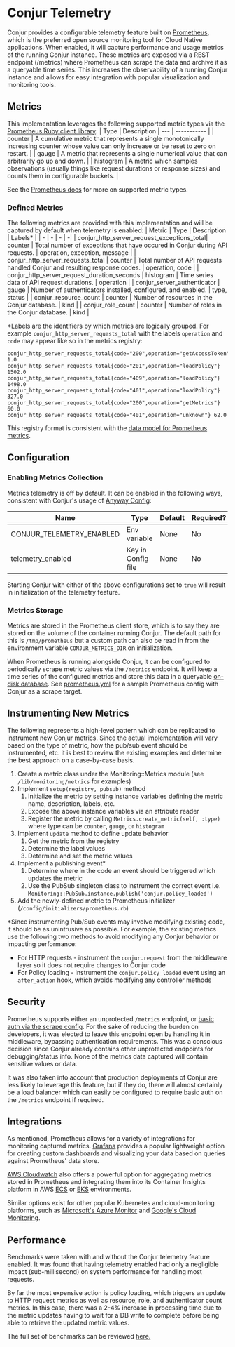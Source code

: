 # Conjur Telemetry
Conjur provides a configurable telemetry feature built on [Prometheus](https://prometheus.io/), 
which is the preferred open source monitoring tool for Cloud Native
applications. When enabled, it will capture performance and usage metrics of the running
Conjur instance. These metrics are exposed via a REST endpoint (/metrics) where
Prometheus can scrape the data and archive it as a queryable time series. This increases
the observability of a running Conjur instance and allows for easy integration
with popular visualization and monitoring tools.

## Metrics
This implementation leverages the following supported metric types via the [Prometheus Ruby client library](https://github.com/prometheus/client_ruby):
| Type | Description 
| --- | ----------- |
| counter | A cumulative metric that represents a single monotonically increasing counter whose value can only increase or be reset to zero on restart. |
| gauge | A metric that represents a single numerical value that can arbitrarily go up and down. |
| histogram | A metric which samples observations (usually things like request durations or response sizes) and counts them in configurable buckets. |

See the [Prometheus docs](https://prometheus.io/docs/concepts/metric_types/) for more on supported metric types.


### Defined Metrics
The following metrics are provided with this implementation and will be captured 
by default when telemetry is enabled:
| Metric | Type | Description | Labels\* |
| - | - | - | -|
| conjur_http_server_request_exceptions_total| counter | Total number of exceptions that have occured in Conjur during API requests. | operation, exception, message |
| conjur_http_server_requests_total | counter | Total number of API requests handled Conjur and resulting response codes. | operation, code |
| conjur_http_server_request_duration_seconds | histogram | Time series data of API request durations. | operation |
| conjur_server_authenticator | gauge | Number of authenticators installed, configured, and enabled. | type, status |
| conjur_resource_count | counter | Number of resources in the Conjur database. | kind |
| conjur_role_count | counter | Number of roles in the Conjur database. | kind |

\*Labels are the identifiers by which metrics are logically grouped. For example 
`conjur_http_server_requests_total` with the labels `operation` and `code` may 
appear like so in the metrics registry:
```
conjur_http_server_requests_total{code="200",operation="getAccessToken"} 1.0
conjur_http_server_requests_total{code="201",operation="loadPolicy"} 1502.0
conjur_http_server_requests_total{code="409",operation="loadPolicy"} 1498.0
conjur_http_server_requests_total{code="401",operation="loadPolicy"} 327.0
conjur_http_server_requests_total{code="200",operation="getMetrics"} 60.0
conjur_http_server_requests_total{code="401",operation="unknown"} 62.0
```

This registry format is consistent with the [data model for Prometheus metrics](https://prometheus.io/docs/concepts/data_model/).

## Configuration
### Enabling Metrics Collection
Metrics telemetry is off by default. It can be enabled in the following ways, 
consistent with Conjur's usage of [Anyway Config](https://github.com/palkan/anyway_config):

| **Name** | **Type** | **Default** | **Required?** |
|----------|----------|-------------|---------------|
|    CONJUR_TELEMETRY_ENABLED      |    Env variable     |      None      |        No       |
|    telemetry_enabled      |    Key in Config file      |       None      |        No       |

Starting Conjur with either of the above configurations set to `true` will result 
in initialization of the telemetry feature. 

### Metrics Storage
Metrics are stored in the Prometheus client store, which is to say they are stored 
on the volume of the container running Conjur. The default path for this is 
`/tmp/prometheus` but a custom path can also be read in from the environment 
variable `CONJUR_METRICS_DIR` on initialization.

When Prometheus is running alongside Conjur, it can be configured to periodically 
scrape metric values via the `/metrics` endpoint. It will keep a time series of 
the configured metrics and store this data in a queryable [on-disk database](https://prometheus.io/docs/prometheus/latest/storage/). 
See [prometheus.yml](https://github.com/cyberark/conjur/dev/files/prometheus/prometheus.yml) for a sample Prometheus config with Conjur as a scrape target.


## Instrumenting New Metrics
The following represents a high-level pattern which can be replicated to instrument 
new Conjur metrics. Since the actual implementation will vary based on the type of 
metric, how the pub/sub event should be instrumented, etc. it is best to review 
the existing examples and determine the best approach on a case-by-case basis.

1. Create a metric class under the Monitoring::Metrics module 
(see `/lib/monitoring/metrics` for examples)
1. Implement `setup(registry, pubsub)` method
    1. Initialize the metric by setting instance variables defining the metric 
    name, description, labels, etc.
    1. Expose the above instance variables via an attribute reader
    1. Register the metric by calling `Metrics.create_metric(self, :type)` where 
    type can be `counter`, `gauge`, or `histogram`
1. Implement `update` method to define update behavior
    1. Get the metric from the registry
    1. Determine the label values
    1. Determine and set the metric values
1. Implement a publishing event*
    1. Determine where in the code an event should be triggered which updates the 
    metric
    1. Use the PubSub singleton class to instrument the correct event i.e. 
    `Monitoring::PubSub.instance.publish('conjur.policy_loaded')`
1. Add the newly-defined metric to Prometheus initializer 
(`/config/initializers/prometheus.rb`)

\*Since instrumenting Pub/Sub events may involve modifying existing code, it 
should be as unintrusive as possible. For example, the existing metrics use 
the following two methods to avoid modifying any Conjur behavior or impacting 
performance:
* For HTTP requests - instrument the `conjur.request` from the middleware layer 
so it does not require changes to Conjur code
* For Policy loading - instrument the `conjur.policy_loaded` event using an 
`after_action` hook, which avoids modifying any controller methods

## Security
Prometheus supports either an unprotected `/metrics` endpoint, or [basic auth via 
the scrape config](https://prometheus.io/docs/prometheus/latest/configuration/configuration/#scrape_config). For the sake of reducing the burden on 
developers, it was elected to leave this endpoint open by handling it in 
middleware, bypassing authentication requirements. This was a conscious decision 
since Conjur already contains other unprotected endpoints for debugging/status 
info. None of the metrics data captured will contain sensitive values or data.

It was also taken into account that production deployments of Conjur are less 
likely to leverage this feature, but if they do, there will almost certainly 
be a load balancer which can easily be configured to require basic auth on the 
`/metrics` endpoint if required.


## Integrations
As mentioned, Prometheus allows for a variety of integrations for monitoring 
captured metrics. [Grafana](https://prometheus.io/docs/visualization/grafana/) provides a popular 
lightweight option for creating custom dashboards and visualizing your data based 
on queries against Prometheus' data store.

[AWS Cloudwatch](https://docs.aws.amazon.com/AmazonCloudWatch/latest/monitoring/ContainerInsights-Prometheus.html) also offers a powerful option 
for aggregating metrics stored in Prometheus and integrating them into its 
Container Insights platform in AWS [ECS](https://aws-otel.github.io/docs/getting-started/container-insights/ecs-prometheus) or 
[EKS](https://aws-otel.github.io/docs/getting-started/container-insights/eks-prometheus) environments.

Similar options exist for other popular Kubernetes and cloud-monitoring platforms, 
such as [Microsoft's Azure Monitor](https://learn.microsoft.com/en-us/azure/azure-monitor/containers/container-insights-prometheus-integration) 
and [Google's Cloud Monitoring](https://cloud.google.com/stackdriver/docs/managed-prometheus).

## Performance
Benchmarks were taken with and without the Conjur telemetry feature enabled. 
It was found that having telemetry enabled had only a negligible impact 
(sub-millisecond) on system performance for handling most requests.

By far the most expensive action is policy loading, which triggers an update to 
HTTP request metrics as well as resource, role, and authenticator count metrics. 
In this case, there was a 2-4% increase in processing time due to the metric updates 
having to wait for a DB write to complete before being able to retrieve the updated 
metric values.

The full set of benchmarks can be reviewed [here.](https://gist.github.com/gl-johnson/4b7fdb70a3b671f634731fe07615cedd)
